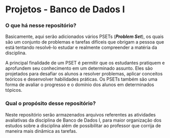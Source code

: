 # Projetos - Banco de Dados I

### O que há nesse repositório?


Basicamente, aqui serão adicionados vários PSETs (***Problem Set***), os quais são um conjunto de problemas e tarefas difíceis que obrigam a pessoa que está tentando resolvê-lo estudar e realmente compreender a matéria da disciplina.

A principal finalidade de um PSET é permitir que os estudantes pratiquem e aprofundem seu conhecimento em um determinado assunto. Eles são projetados para desafiar os alunos a resolver problemas, aplicar conceitos teóricos e desenvolver habilidades práticas. Os PSETs também são uma forma de avaliar o progresso e o domínio dos alunos em determinados tópicos.



### Qual o propósito desse repositório?



Neste repositório serão armazenados arquivos referentes as atividades avaliativas da disciplina de Banco de Dados I, para maior organização dos estudos sobre a disciplina além de possibilitar ao professor que corrija de maneira mais dinâmica as tarefas.
